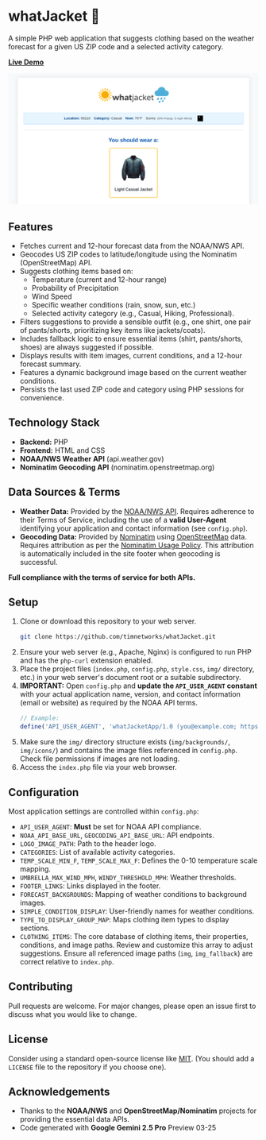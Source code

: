 # whatJacket 🧥

A simple PHP web application that suggests clothing based on the weather forecast for a given US ZIP code and a selected activity category.

**[Live Demo](https://whatjacket.timnetworks.net/)**

![Screenshot of whatJacket](https://raw.githubusercontent.com/timnetworks/whatJacket/refs/heads/main/img/screenshot.png)

## Features

*   Fetches current and 12-hour forecast data from the NOAA/NWS API.
*   Geocodes US ZIP codes to latitude/longitude using the Nominatim (OpenStreetMap) API.
*   Suggests clothing items based on:
    *   Temperature (current and 12-hour range)
    *   Probability of Precipitation
    *   Wind Speed
    *   Specific weather conditions (rain, snow, sun, etc.)
    *   Selected activity category (e.g., Casual, Hiking, Professional).
*   Filters suggestions to provide a sensible outfit (e.g., one shirt, one pair of pants/shorts, prioritizing key items like jackets/coats).
*   Includes fallback logic to ensure essential items (shirt, pants/shorts, shoes) are always suggested if possible.
*   Displays results with item images, current conditions, and a 12-hour forecast summary.
*   Features a dynamic background image based on the current weather conditions.
*   Persists the last used ZIP code and category using PHP sessions for convenience.

## Technology Stack

*   **Backend:** PHP
*   **Frontend:** HTML and CSS
*   **NOAA/NWS Weather API** (api.weather.gov)
*   **Nominatim Geocoding API** (nominatim.openstreetmap.org)

## Data Sources & Terms

*   **Weather Data:** Provided by the [NOAA/NWS API](https://www.weather.gov/documentation/services-web-api). Requires adherence to their Terms of Service, including the use of a **valid User-Agent** identifying your application and contact information (see `config.php`).
*   **Geocoding Data:** Provided by [Nominatim](https://nominatim.org/) using [OpenStreetMap](https://www.openstreetmap.org/copyright) data. Requires attribution as per the [Nominatim Usage Policy](https://operations.osmfoundation.org/policies/nominatim/). This attribution is automatically included in the site footer when geocoding is successful.

**Full compliance with the terms of service for both APIs.**

## Setup

1.  Clone or download this repository to your web server.
    ```bash
    git clone https://github.com/timnetworks/whatJacket.git
    ```
2.  Ensure your web server (e.g., Apache, Nginx) is configured to run PHP and has the `php-curl` extension enabled.
3.  Place the project files (`index.php`, `config.php`, `style.css`, `img/` directory, etc.) in your web server's document root or a suitable subdirectory.
4.  **IMPORTANT:** Open `config.php` and **update the `API_USER_AGENT` constant** with your actual application name, version, and contact information (email or website) as required by the NOAA API terms.
    ```php
    // Example:
    define('API_USER_AGENT', 'whatJacketApp/1.0 (you@example.com; https://your-website.com)');
    ```
5.  Make sure the `img/` directory structure exists (`img/backgrounds/`, `img/icons/`) and contains the image files referenced in `config.php`. Check file permissions if images are not loading.
6.  Access the `index.php` file via your web browser.

## Configuration

Most application settings are controlled within `config.php`:

*   `API_USER_AGENT`: **Must** be set for NOAA API compliance.
*   `NOAA_API_BASE_URL`, `GEOCODING_API_BASE_URL`: API endpoints.
*   `LOGO_IMAGE_PATH`: Path to the header logo.
*   `CATEGORIES`: List of available activity categories.
*   `TEMP_SCALE_MIN_F`, `TEMP_SCALE_MAX_F`: Defines the 0-10 temperature scale mapping.
*   `UMBRELLA_MAX_WIND_MPH`, `WINDY_THRESHOLD_MPH`: Weather thresholds.
*   `FOOTER_LINKS`: Links displayed in the footer.
*   `FORECAST_BACKGROUNDS`: Mapping of weather conditions to background images.
*   `SIMPLE_CONDITION_DISPLAY`: User-friendly names for weather conditions.
*   `TYPE_TO_DISPLAY_GROUP_MAP`: Maps clothing item types to display sections.
*   `CLOTHING_ITEMS`: The core database of clothing items, their properties, conditions, and image paths. Review and customize this array to adjust suggestions. Ensure all referenced image paths (`img`, `img_fallback`) are correct relative to `index.php`.

## Contributing

Pull requests are welcome. For major changes, please open an issue first to discuss what you would like to change.

## License

Consider using a standard open-source license like [MIT](https://opensource.org/licenses/MIT). (You should add a `LICENSE` file to the repository if you choose one).

## Acknowledgements

*   Thanks to the **NOAA/NWS** and **OpenStreetMap/Nominatim** projects for providing the essential data APIs.
*   Code generated with **Google Gemini 2.5 Pro** Preview 03-25
